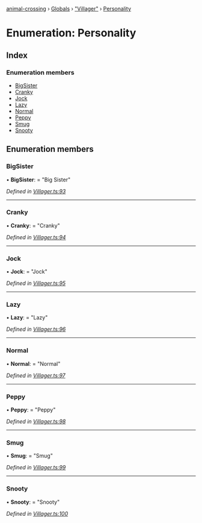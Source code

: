 [animal-crossing](../README.md) › [Globals](../globals.md) › ["Villager"](../modules/_villager_.md) › [Personality](_villager_.personality.md)

# Enumeration: Personality

## Index

### Enumeration members

* [BigSister](_villager_.personality.md#bigsister)
* [Cranky](_villager_.personality.md#cranky)
* [Jock](_villager_.personality.md#jock)
* [Lazy](_villager_.personality.md#lazy)
* [Normal](_villager_.personality.md#normal)
* [Peppy](_villager_.personality.md#peppy)
* [Smug](_villager_.personality.md#smug)
* [Snooty](_villager_.personality.md#snooty)

## Enumeration members

###  BigSister

• **BigSister**: = "Big Sister"

*Defined in [Villager.ts:93](https://github.com/Norviah/animal-crossing/blob/87636f7/module/types/Villager.ts#L93)*

___

###  Cranky

• **Cranky**: = "Cranky"

*Defined in [Villager.ts:94](https://github.com/Norviah/animal-crossing/blob/87636f7/module/types/Villager.ts#L94)*

___

###  Jock

• **Jock**: = "Jock"

*Defined in [Villager.ts:95](https://github.com/Norviah/animal-crossing/blob/87636f7/module/types/Villager.ts#L95)*

___

###  Lazy

• **Lazy**: = "Lazy"

*Defined in [Villager.ts:96](https://github.com/Norviah/animal-crossing/blob/87636f7/module/types/Villager.ts#L96)*

___

###  Normal

• **Normal**: = "Normal"

*Defined in [Villager.ts:97](https://github.com/Norviah/animal-crossing/blob/87636f7/module/types/Villager.ts#L97)*

___

###  Peppy

• **Peppy**: = "Peppy"

*Defined in [Villager.ts:98](https://github.com/Norviah/animal-crossing/blob/87636f7/module/types/Villager.ts#L98)*

___

###  Smug

• **Smug**: = "Smug"

*Defined in [Villager.ts:99](https://github.com/Norviah/animal-crossing/blob/87636f7/module/types/Villager.ts#L99)*

___

###  Snooty

• **Snooty**: = "Snooty"

*Defined in [Villager.ts:100](https://github.com/Norviah/animal-crossing/blob/87636f7/module/types/Villager.ts#L100)*
